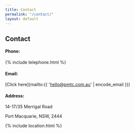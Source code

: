```yaml
---
title: Contact
permalink: "/contact/"
layout: default
---
```


## Contact

#### Phone: 

{% include telephone.html %}

#### Email: 

[Click here](mailto:{{ 'hello@pmtc.com.au' | encode_email }})

#### Address: 

14-17/35 Merrigal Road

Port Macquarie, NSW, 2444

{% include location.html %}